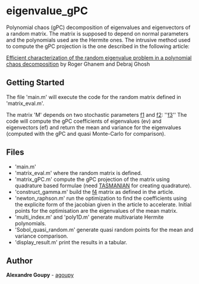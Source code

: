 # eigenvalue_gPC

Polynomial chaos (gPC) decomposition of eigenvalues and eigenvectors of a random matrix. The matrix is supposed to depend on normal parameters and the polynomials used are the Hermite ones.
The intrusive method used to compute the gPC projection is the one described in the following article:

[Efficient characterization of the random eigenvalue problem in a polynomial chaos decomposition](http://onlinelibrary.wiley.com/doi/10.1002/nme.2025/abstract)
by Roger Ghanem and Debraj Ghosh


## Getting Started

The file 'main.m' will execute the code for the random matrix defined in 'matrix_eval.m'.

The matrix 'M' depends on two stochastic parameters [f1] and [f2]:
''[f3]''
The code will compute the gPC coefficients of eigenvalues (ev) and eigenvectors (ef) and return the mean and variance for the eigenvalues (computed with the gPC and quasi Monte-Carlo for comparison).

## Files

 * 'main.m' 
 * 'matrix_eval.m' where the random matrix is defined.
 * 'matrix_gPC.m' compute the gPC projection of the matrix using quadrature based formulae (need [TASMANIAN](https://tasmanian.ornl.gov/) for creating quadrature).
 * 'construct_gamma.m' build the [f4] matrix as defined in the article.
 * 'newton_raphson.m' run the optimization to find the coefficients using the explicite form of the jacobian given in the article to accelerate. Initial points for the optimisation are the eigenvalues of the mean matrix.
 * 'multi_index.m' and 'poly1D.m' generate multivariate Hermite polynomials.
 * 'Sobol_quasi_random.m' generate quasi random points for the mean and variance comparison.
 * 'display_result.m' print the results in a tabular.


## Author

**Alexandre Goupy** - [agoupy](https://github.com/agoupy)

[f1]: http://chart.apis.google.com/chart?cht=tx&chl=\xi_1
[f2]: http://chart.apis.google.com/chart?cht=tx&chl=\xi_2
[f3]: http://chart.apis.google.com/chart?cht=tx&chl=M=C+A*\xi_1+B*xi_2
[f4]: http://chart.apis.google.com/chart?cht=tx&chl=\Gamma
